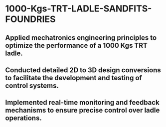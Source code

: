 # 1000-Kgs-TRT-LADLE-SANDFITS-FOUNDRIES
## Applied mechatronics engineering principles to optimize the performance of a 1000 Kgs TRT ladle.
## Conducted detailed 2D to 3D design conversions to facilitate the development and testing of control systems.
## Implemented real-time monitoring and feedback mechanisms to ensure precise control over ladle operations.
